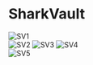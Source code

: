 # SharkVault
![SV1](https://github.com/user-attachments/assets/3a28269d-22c6-4b04-ba70-4d72c5b95ff3)
<br>
![SV2](https://github.com/user-attachments/assets/87ae7f83-9aba-468a-ab88-651fe00cb9c2)
![SV3](https://github.com/user-attachments/assets/07851c4f-d35d-4f3e-8cef-649f116eec9d)
![SV4](https://github.com/user-attachments/assets/e13f9912-1965-40a9-ac3a-0538f53c4558)
<br>
![SV5](https://github.com/user-attachments/assets/2db4de12-a2fa-4449-ac2f-e162f850658a)
